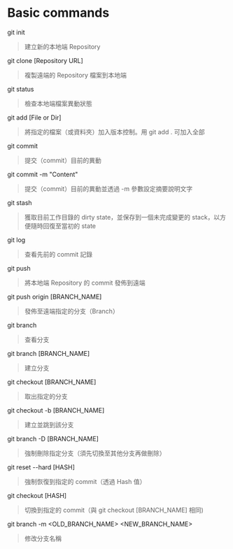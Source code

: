 # Basic commands

git init
> 建立新的本地端 Repository

git clone [Repository URL]
> 複製遠端的 Repository 檔案到本地端

git status
> 檢查本地端檔案異動狀態

git add [File or Dir]
> 將指定的檔案（或資料夾）加入版本控制。用 git add . 可加入全部

git commit
> 提交（commit）目前的異動

git commit -m "Content"
> 提交（commit）目前的異動並透過 -m 參數設定摘要說明文字

git stash
> 獲取目前工作目錄的 dirty state，並保存到一個未完成變更的 stack，以方便隨時回復至當初的 state

git log
> 查看先前的 commit 記錄

git push
> 將本地端 Repository 的 commit 發佈到遠端

git push origin [BRANCH_NAME]
> 發佈至遠端指定的分支（Branch）

git branch
> 查看分支

git branch [BRANCH_NAME]
> 建立分支

git checkout [BRANCH_NAME]
> 取出指定的分支

git checkout -b [BRANCH_NAME]
> 建立並跳到該分支

git branch -D [BRANCH_NAME]
> 強制刪除指定分支（須先切換至其他分支再做刪除）

git reset --hard [HASH]
> 強制恢復到指定的 commit（透過 Hash 值）

git checkout [HASH]
> 切換到指定的 commit（與 git checkout [BRANCH_NAME] 相同)

git branch -m <OLD_BRANCH_NAME> <NEW_BRANCH_NAME>
> 修改分支名稱











